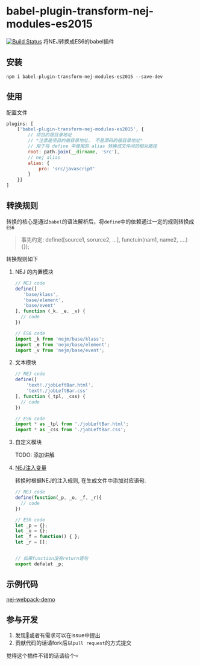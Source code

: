 # babel-plugin-transform-nej-modules-es2015

[![Build Status](https://travis-ci.com/Mammut-FE/babel-plugin-transform-nej-modules-es2015.svg?branch=master)](https://travis-ci.com/Mammut-FE/babel-plugin-transform-nej-modules-es2015) 将NEJ转换成ES6的babel插件



## 安装

```
npm i babel-plugin-transform-nej-modules-es2015 --save-dev
```



## 使用

配置文件

   ```JavaScript
   plugins: [
       ['babel-plugin-transform-nej-modules-es2015', {
           // 项目的根目录地址
           // *注意是项目的根目录地址， 不是源码的根目录地址*
           // 用于将 define 中使用的 alias 转换成文件间的相对路径
           root: path.join(__dirname, 'src'),
           // nej alias
           alias: {
               pro: 'src/javascript'
           }
       }]
   ]
   ```



## 转换规则

转换的核心是通过`babel`的语法解析后，将`define`中的依赖通过一定的规则转换成`ES6`

>事先约定: define([source1, sorurce2, …], functuin(nam1, name2, ….) {});

转换规则如下

1. NEJ 的内置模块

   ```javascript
   // NEJ code
   define([
      'base/klass',
      'base/element',
      'base/event'
   ], function (_k, _e, _v) {
     // code
   })

   // ES6 code
   import _k from 'nejm/base/klass';
   import _e from 'nejm/base/element';
   import _v from 'nejm/base/event';
   ```

2. 文本模块

   ```javascript
   // NEJ code
   define([
       'text!./jobLeftBar.html',
       'text!./jobLeftBar.css'
   ], function (_tpl, _css) {
     // code
   })

   // ES6 code
   import * as _tpl from './jobLeftBar.html';
   import * as _css from './jobLeftBar.css';
   ```

3. 自定义模块

   TODO: 添加讲解

4. [NEJ注入变量](https://github.com/genify/nej/blob/master/doc/DEPENDENCY.md#define)

   转换时根据NEJ的注入规则, 在生成文件中添加对应语句.

   ```javascript
   // NEJ code
   define(function(_p, _o, _f, _r){
     // code 
   })

   // ES6 code
   let _p = {};
   let _o = {};
   let _f = function() { };
   let _r = [];


   // 如果function没有return语句
   export defalut _p;
   ```


## 示例代码

[nej-webpack-demo](https://github.com/Mammut-FE/nej-webpack-demo)

## 参与开发

1. 发现:bug:或者有需求可以在issue中提出
2. 贡献代码的话请fork后以`pull request`的方式提交



觉得这个插件不错的话请给个:star:

